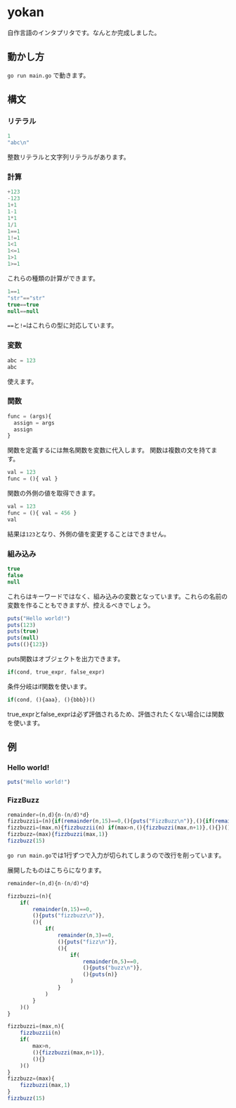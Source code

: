 # yokan
自作言語のインタプリタです。なんとか完成しました。

## 動かし方
`go run main.go` で動きます。

## 構文

### リテラル

```js
1
"abc\n"
```
整数リテラルと文字列リテラルがあります。

### 計算

```js
+123
-123
1+1
1-1
1*1
1/1
1==1
1!=1
1<1
1<=1
1>1
1>=1
```
これらの種類の計算ができます。

```js
1==1
"str"=="str"
true==true
null==null
```
`==`と`!=`はこれらの型に対応しています。

### 変数

```js
abc = 123
abc
```
使えます。

### 関数

```js
func = (args){
  assign = args
  assign
}
```
関数を定義するには無名関数を変数に代入します。
関数は複数の文を持てます。

```js
val = 123
func = (){ val }
```
関数の外側の値を取得できます。

```js
val = 123
func = (){ val = 456 }
val
```
結果は`123`となり、外側の値を変更することはできません。

### 組み込み

```js
true
false
null
```
これらはキーワードではなく、組み込みの変数となっています。これらの名前の変数を作ることもできますが、控えるべきでしょう。

```js
puts("Hello world!")
puts(123)
puts(true)
puts(null)
puts((){123})
```
puts関数はオブジェクトを出力できます。

```js
if(cond, true_expr, false_expr)
```
条件分岐はif関数を使います。

```js
if(cond, (){aaa}, (){bbb})()
```
true_exprとfalse_exprは必ず評価されるため、評価されたくない場合には関数を使います。

## 例

### Hello world!

```js
puts("Hello world!")
```

### FizzBuzz

```js
remainder=(n,d){n-(n/d)*d}
fizzbuzzii=(n){if(remainder(n,15)==0,(){puts("FizzBuzz\n")},(){if(remainder(n,3)==0,(){puts("Fizz\n")},(){if(remainder(n,5)==0,(){puts("Buzz\n")},(){puts(n)})()})()})()}
fizzbuzzi=(max,n){fizzbuzzii(n) if(max>n,(){fizzbuzzi(max,n+1)},(){})()}
fizzbuzz=(max){fizzbuzzi(max,1)}
fizzbuzz(15)
```
`go run main.go`では1行ずつで入力が切られてしまうので改行を削っています。

展開したものはこちらになります。
```js
remainder=(n,d){n-(n/d)*d}

fizzbuzzi=(n){
	if(
		remainder(n,15)==0,
		(){puts("fizzbuzz\n")},
		(){
			if(
				remainder(n,3)==0,
				(){puts("fizz\n")},
				(){
					if(
						remainder(n,5)==0,
						(){puts("buzz\n")},
						(){puts(n)}
					)
				}
			)
		}
	)()
}

fizzbuzzi=(max,n){
	fizzbuzzii(n)
	if(
		max>n,
		(){fizzbuzzi(max,n+1)},
		(){}
	)()
}
fizzbuzz=(max){
	fizzbuzzi(max,1)
}
fizzbuzz(15)
```
